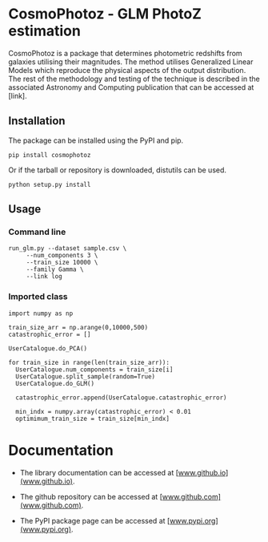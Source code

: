 
CosmoPhotoz - GLM PhotoZ estimation
===================================

CosmoPhotoz is a package that determines photometric redshifts from galaxies utilising their magnitudes.
The method utilises Generalized Linear Models which reproduce the physical aspects of the output distribution.
The rest of the methodology and testing of the technique is described in the associated Astronomy and Computing
publication that can be accessed at [link].

## Installation

The package can be installed using the PyPI and pip.

`pip install cosmophotoz`

Or if the tarball or repository is downloaded, distutils can be used.

`python setup.py install`


## Usage

### Command line

```
run_glm.py --dataset sample.csv \
     --num_components 3 \
     --train_size 10000 \
     --family Gamma \
     --link log
```

### Imported class

```
import numpy as np
    
train_size_arr = np.arange(0,10000,500)
catastrophic_error = []
   
UserCatalogue.do_PCA()
    
for train_size in range(len(train_size_arr)):
  UserCatalogue.num_components = train_size[i]
  UserCatalogue.split_sample(random=True)
  UserCatalogue.do_GLM()
    	
  catastrophic_error.append(UserCatalogue.catastrophic_error)
        
  min_indx = numpy.array(catastrophic_error) < 0.01
  optimimum_train_size = train_size[min_indx]
```

# Documentation

 * The library documentation can be accessed at [www.github.io](www.github.io).

 * The github repository can be accessed at [www.github.com](www.github.com).

 * The PyPI package page can be accessed at [www.pypi.org](www.pypi.org).

